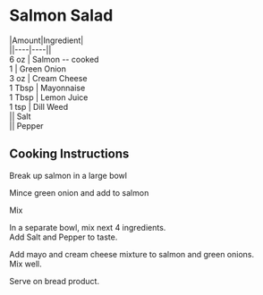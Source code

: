 # Salmon Salad  
  
|Amount|Ingredient|  
||----|----||  
6 oz | Salmon -- cooked  
1 | Green Onion  
3 oz | Cream Cheese  
1 Tbsp | Mayonnaise  
1 Tbsp | Lemon Juice  
1 tsp | Dill Weed  
|| Salt  
|| Pepper  
  
## Cooking Instructions  
Break up salmon in a large bowl  
  
Mince green onion and add to salmon  
  
Mix  
  
In a separate bowl, mix next 4 ingredients.  
Add Salt and Pepper to taste.  
  
Add mayo and cream cheese mixture to salmon and green onions.  
Mix well.  
  
Serve on bread product.  
  